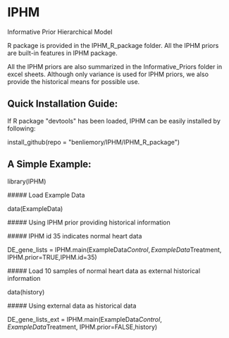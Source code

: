 # IPHM
Informative Prior Hierarchical Model

R package is provided in the IPHM_R_package folder. All the IPHM priors are built-in features in IPHM package.

All the IPHM priors are also summarized in the Informative_Priors folder in excel sheets. 
Although only variance is used for IPHM priors, we also provide the historical means for possible use.

## Quick Installation Guide:
If R package "devtools" has been loaded, IPHM can be easily installed by following: 

install_github(repo = "benliemory/IPHM/IPHM_R_package")

## A Simple Example:

library(IPHM)

\#####  Load Example Data

data(ExampleData)

\##### Using IPHM prior providing historical information

\##### IPHM id 35 indicates normal heart data

DE_gene_lists = IPHM.main(ExampleData$Control,ExampleData$Treatment, 
                          IPHM.prior=TRUE,IPHM.id=35)


\##### Load 10 samples of normal heart data as external historical information

data(history)

\##### Using external data as historical data

DE_gene_lists_ext = IPHM.main(ExampleData$Control,ExampleData$Treatment, 
                              IPHM.prior=FALSE,history)
